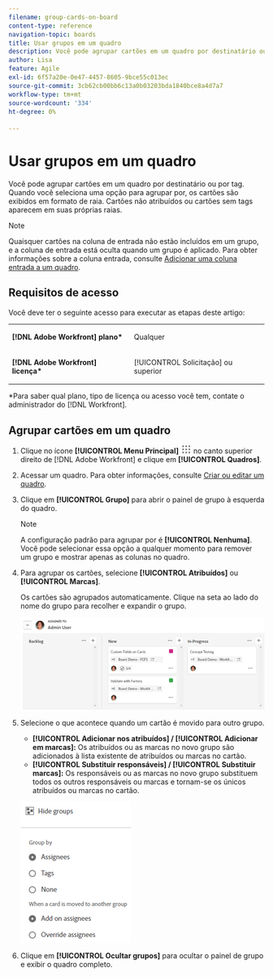 ```yaml
---
filename: group-cards-on-board
content-type: reference
navigation-topic: boards
title: Usar grupos em um quadro
description: Você pode agrupar cartões em um quadro por destinatário ou por tag. Quando você seleciona uma opção para agrupar por, os cartões são exibidos em formato de raia.
author: Lisa
feature: Agile
exl-id: 6f57a20e-0e47-4457-8605-9bce55c013ec
source-git-commit: 3cb62cb00bb6c13a0b03203bda1840bce8a4d7a7
workflow-type: tm+mt
source-wordcount: '334'
ht-degree: 0%

---
```


# Usar grupos em um quadro

Você pode agrupar cartões em um quadro por destinatário ou por tag. Quando você seleciona uma opção para agrupar por, os cartões são exibidos em formato de raia. Cartões não atribuídos ou cartões sem tags aparecem em suas próprias raias.

>[!NOTE]
>
>Quaisquer cartões na coluna de entrada não estão incluídos em um grupo, e a coluna de entrada está oculta quando um grupo é aplicado. Para obter informações sobre a coluna entrada, consulte [Adicionar uma coluna entrada a um quadro](/help/quicksilver/agile/use-boards-agile-planning-tools/add-intake-column-to-board.md).

## Requisitos de acesso

Você deve ter o seguinte acesso para executar as etapas deste artigo:

<table style="table-layout:auto"> 
 <col> 
 </col> 
 <col> 
 </col> 
 <tbody> 
  <tr> 
   <td role="rowheader"><strong>[!DNL Adobe Workfront] plano*</strong></td> 
   <td> <p>Qualquer</p> </td> 
  </tr> 
  <tr> 
   <td role="rowheader"><strong>[!DNL Adobe Workfront] licença*</strong></td> 
   <td> <p>[!UICONTROL Solicitação] ou superior</p> </td> 
  </tr> 
 </tbody> 
</table>

&#42;Para saber qual plano, tipo de licença ou acesso você tem, contate o administrador do [!DNL Workfront].

## Agrupar cartões em um quadro

1. Clique no ícone **[!UICONTROL Menu Principal]** ![Menu Principal](assets/main-menu-icon.png) no canto superior direito de [!DNL Adobe Workfront] e clique em **[!UICONTROL Quadros]**.
1. Acessar um quadro. Para obter informações, consulte [Criar ou editar um quadro](../../agile/get-started-with-boards/create-edit-board.md).
1. Clique em **[!UICONTROL Grupo]** para abrir o painel de grupo à esquerda do quadro.

   >[!NOTE]
   >
   >A configuração padrão para agrupar por é **[!UICONTROL Nenhuma]**. Você pode selecionar essa opção a qualquer momento para remover um grupo e mostrar apenas as colunas no quadro.

1. Para agrupar os cartões, selecione **[!UICONTROL Atribuídos]** ou **[!UICONTROL Marcas]**.

   Os cartões são agrupados automaticamente. Clique na seta ao lado do nome do grupo para recolher e expandir o grupo.

   ![Cartões agrupados em um quadro](assets/group-by-assignee.png)

1. Selecione o que acontece quando um cartão é movido para outro grupo.

   * **[!UICONTROL Adicionar nos atribuídos] / [!UICONTROL Adicionar em marcas]:** Os atribuídos ou as marcas no novo grupo são adicionados à lista existente de atribuídos ou marcas no cartão.
   * **[!UICONTROL Substituir responsáveis] / [!UICONTROL Substituir marcas]:** Os responsáveis ou as marcas no novo grupo substituem todos os outros responsáveis ou marcas e tornam-se os únicos atribuídos ou marcas no cartão.

   ![[!UICONTROL Agrupar por opções]](assets/group-by-rail.png)

1. Clique em **[!UICONTROL Ocultar grupos]** para ocultar o painel de grupo e exibir o quadro completo.
